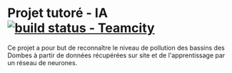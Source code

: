 # Projet tutoré - IA  [![build status - Teamcity](https://tomcat.rabian.fr/TC/app/rest/builds/buildType:%28id:PtutIA_Mast%29/statusIcon)](https://tomcat.rabian.fr/TC/viewType.html?buildTypeId=PtutIA_Mast)
Ce projet a pour but de reconnaître le niveau de pollution des bassins des Dombes à partir de données récupérées sur site et de l'apprentissage par un réseau de neurones.